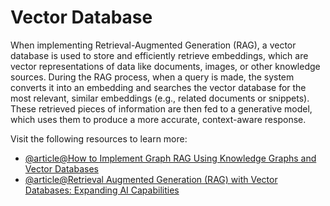 # Vector Database

When implementing Retrieval-Augmented Generation (RAG), a vector database is used to store and efficiently retrieve embeddings, which are vector representations of data like documents, images, or other knowledge sources. During the RAG process, when a query is made, the system converts it into an embedding and searches the vector database for the most relevant, similar embeddings (e.g., related documents or snippets). These retrieved pieces of information are then fed to a generative model, which uses them to produce a more accurate, context-aware response.

Visit the following resources to learn more:

- [@article@How to Implement Graph RAG Using Knowledge Graphs and Vector Databases](https://towardsdatascience.com/how-to-implement-graph-rag-using-knowledge-graphs-and-vector-databases-60bb69a22759)
- [@article@Retrieval Augmented Generation (RAG) with Vector Databases: Expanding AI Capabilities](https://objectbox.io/retrieval-augmented-generation-rag-with-vector-databases-expanding-ai-capabilities/)